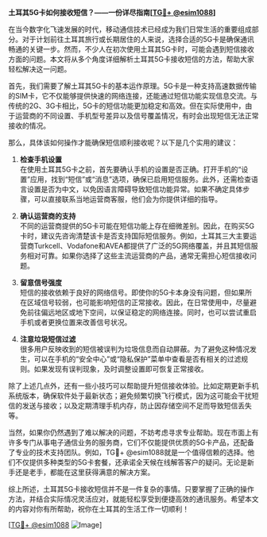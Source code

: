 **土耳其5G卡如何接收短信？——一份详尽指南[[TG💪+ @esim1088](https://t.me/s/esim1088)]**

在当今数字化飞速发展的时代，移动通信技术已经成为我们日常生活的重要组成部分。对于计划前往土耳其旅行或长期居住的人来说，选择合适的5G卡是确保通讯畅通的关键一步。然而，不少人在初次使用土耳其5G卡时，可能会遇到短信接收方面的问题。本文将从多个角度详细解析土耳其5G卡接收短信的方法，帮助大家轻松解决这一问题。

首先，我们需要了解土耳其5G卡的基本运作原理。5G卡是一种支持高速数据传输的SIM卡，它不仅能够提供快速的网络连接，还能通过短信功能实现信息交流。与传统的2G、3G卡相比，5G卡的短信功能更加稳定和高效。但在实际使用中，由于运营商的不同设置、手机型号差异以及信号覆盖情况，有时会出现短信无法正常接收的情况。

那么，具体该如何操作才能确保短信顺利接收呢？以下是几个实用的建议：

1. **检查手机设置**  
   在使用土耳其5G卡之前，首先要确认手机的设置是否正确。打开手机的“设置”应用，找到“短信”或“消息”选项，确保已启用短信服务。此外，还需检查语言设置是否为中文，以免因语言障碍导致短信功能异常。如果不确定具体步骤，可以直接联系当地运营商客服，他们会为你提供详细的指导。

2. **确认运营商的支持**  
   不同的运营商提供的5G卡可能在短信功能上存在细微差别。因此，在购买5G卡时，建议先咨询清楚该卡是否支持国际短信服务。例如，土耳其三大主要运营商Turkcell、Vodafone和AVEA都提供了广泛的5G网络覆盖，并且其短信服务相对可靠。如果你选择了这些主流运营商的产品，通常无需担心短信接收问题。

3. **留意信号强度**  
   短信的接收依赖于良好的网络信号。即使你的5G卡本身没有问题，但如果所在区域信号较弱，也可能影响短信的正常接收。因此，在日常使用中，尽量避免前往偏远地区或地下空间，以保证稳定的网络连接。同时，也可以尝试重启手机或者更换位置来改善信号状况。

4. **注意垃圾短信过滤**  
   很多用户反映收到的短信被误判为垃圾信息而自动屏蔽。为了避免这种情况发生，可以在手机的“安全中心”或“隐私保护”菜单中查看是否有相关的过滤规则。如果发现有误判现象，及时调整设置即可恢复正常接收。

除了上述几点外，还有一些小技巧可以帮助提升短信接收体验。比如定期更新手机系统版本，确保软件处于最新状态；避免频繁切换飞行模式，因为这可能会干扰短信的发送与接收；以及定期清理手机内存，防止因存储空间不足而导致短信丢失等。

当然，如果你仍然遇到了难以解决的问题，不妨考虑寻求专业帮助。现在市面上有许多专门从事电子通信业务的服务商，它们不仅能提供优质的5G卡产品，还配备了专业的技术支持团队。例如，TG💪+ @esim1088就是一个值得信赖的选择。他们不仅提供多种类型的5G卡套餐，还承诺全天候在线解答客户的疑问。无论是新手还是老手，都能在这里获得满意的解决方案。

综上所述，土耳其5G卡接收短信并不是一件复杂的事情。只要掌握了正确的操作方法，并结合实际情况灵活应对，就能轻松享受到便捷高效的通讯服务。希望本文的内容对你有所帮助，祝你在土耳其的生活工作一切顺利！  

[[TG💪+ @esim1088](https://t.me/s/esim1088) ![Image](https://i.postimg.cc/4NQfJmqS/Snipaste-2025-05-13-00-14-12.png)]